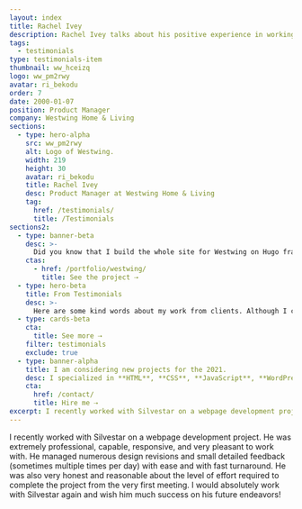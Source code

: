 ```yaml
---
layout: index
title: Rachel Ivey
description: Rachel Ivey talks about his positive experience in working with Silvestar Bistrović.
tags:
  - testimonials
type: testimonials-item
thumbnail: ww_hceizq
logo: ww_pm2rwy
avatar: ri_bekodu
order: 7
date: 2000-01-07
position: Product Manager
company: Westwing Home & Living
sections:
  - type: hero-alpha
    src: ww_pm2rwy
    alt: Logo of Westwing.
    width: 219
    height: 30
    avatar: ri_bekodu
    title: Rachel Ivey
    desc: Product Manager at Westwing Home & Living
    tag:
      href: /testimonials/
      title: /Testimonials
sections2:
  - type: banner-beta
    desc: >-
      Did you know that I build the whole site for Westwing on Hugo framework?
    ctas:
      - href: /portfolio/westwing/
        title: See the project ⇢
  - type: hero-beta
    title: From Testimonials
    desc: >-
      Here are some kind words about my work from clients. Although I collaborated with clients from more than 10 countries, most of them come from **The United States**.
  - type: cards-beta
    cta:
      title: See more ⇢
    filter: testimonials
    exclude: true
  - type: banner-alpha
    title: I am considering new projects for the 2021.
    desc: I specialized in **HTML**, **CSS**, **JavaScript**, **WordPress**, **Shopify**, and **JAMstack** technologies.
    cta:
      href: /contact/
      title: Hire me ⇢
excerpt: I recently worked with Silvestar on a webpage development project. He was extremely professional...
---
```


I recently worked with Silvestar on a webpage development project. He was extremely professional, capable, responsive, and very pleasant to work with. He managed numerous design revisions and small detailed feedback (sometimes multiple times per day) with ease and with fast turnaround. He was also very honest and reasonable about the level of effort required to complete the project from the very first meeting. I would absolutely work with Silvestar again and wish him much success on his future endeavors!
